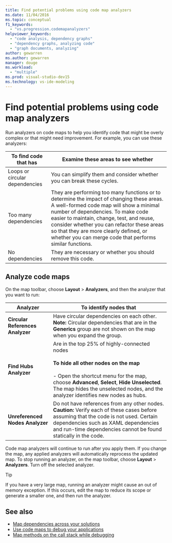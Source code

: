 ```yaml
---
title: Find potential problems using code map analyzers
ms.date: 11/04/2016
ms.topic: conceptual
f1_keywords:
  - "vs.progression.codemapanalyzers"
helpviewer_keywords:
  - "code analysis, dependency graphs"
  - "dependency graphs, analyzing code"
  - "graph documents, analyzing"
author: gewarren
ms.author: gewarren
manager: douge
ms.workload:
  - "multiple"
ms.prod: visual-studio-dev15
ms.technology: vs-ide-modeling
---
```

# Find potential problems using code map analyzers

Run analyzers on code maps to help you identify code that might be overly complex or that might need improvement. For example, you can use these analyzers:

|**To find code that has**|**Examine these areas to see whether**|
|-------------------------------|--------------------------------------------|
|Loops or circular dependencies|You can simplify them and consider whether you can break these cycles.|
|Too many dependencies|They are performing too many functions or to determine the impact of changing these areas. A well-formed code map will show a minimal number of dependencies. To make code easier to maintain, change, test, and reuse, consider whether you can refactor these areas so that they are more clearly defined, or whether you can merge code that performs similar functions.|
|No dependencies|They are necessary or whether you should remove this code.|

## Analyze code maps

On the map toolbar, choose **Layout** > **Analyzers**, and then the analyzer that you want to run:

|**Analyzer**|**To identify nodes that**|
|------------------|--------------------------------|
|**Circular References  Analyzer**|Have circular dependencies on each other. **Note:**  Circular dependencies that are in the **Generics** group are not shown on the map when you expand the group.|
|**Find Hubs Analyzer**|Are in the top 25% of highly-connected nodes<br /><br /> **To hide all other nodes on the map**<br /><br /> -   Open the shortcut menu for the map, choose **Advanced**, **Select**, **Hide Unselected**.<br />     The map hides the unselected nodes, and the analyzer identifies new nodes as hubs.|
|**Unreferenced Nodes Analyzer**|Do not have references from any other nodes. **Caution:**  Verify each of these cases before assuming that the code is not used. Certain dependencies such as XAML dependencies and run-time dependencies cannot be found statically in the code.|

Code map analyzers will continue to run after you apply them. If you change the map, any applied analyzers will automatically reprocess the updated map. To stop running an analyzer, on the map toolbar, choose **Layout** > **Analyzers**. Turn off the selected analyzer.

> [!TIP]
> If you have a very large map, running an analyzer might cause an out of memory exception. If this occurs, edit the map to reduce its scope or generate a smaller one, and then run the analyzer.

## See also

- [Map dependencies across your solutions](../modeling/map-dependencies-across-your-solutions.md)
- [Use code maps to debug your applications](../modeling/use-code-maps-to-debug-your-applications.md)
- [Map methods on the call stack while debugging](../debugger/map-methods-on-the-call-stack-while-debugging-in-visual-studio.md)
